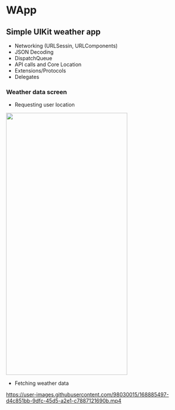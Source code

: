 # WApp
## Simple UIKit weather app 
- Networking (URLSessin, URLComponents)
- JSON Decoding
- DispatchQueue
- API calls and Core Location
- Extensions/Protocols
- Delegates

### Weather data screen

- Requesting user location

<img src="https://user-images.githubusercontent.com/98030015/168884923-ecff8860-35b6-46f8-9fec-5f1658c1c6ee.PNG" width="331" height="717" />

- Fetching weather data

https://user-images.githubusercontent.com/98030015/168885497-d4c851bb-9dfc-45d5-a2e1-c7887121690b.mp4
